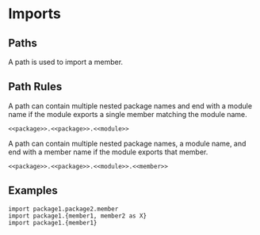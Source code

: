 # Imports

## Paths

A path is used to import a member.

## Path Rules

A path can contain multiple nested package names and end with a module name if the module exports a single
member matching the module name.

```
<<package>>.<<package>>.<<module>>
```

A path can contain multiple nested package names, a module name, and end with a member name if the module exports that member.

```
<<package>>.<<package>>.<<module>>.<<member>>
```

## Examples

```
import package1.package2.member
import package1.{member1, member2 as X}
import package1.{member1}
```